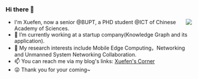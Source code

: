 ### Hi there 👋

<img align="right" src="https://github-readme-stats.vercel.app/api?username=sprinter1999&show_icons=true&icon_color=0366d6&bg_color=ffffff&hide_title=true" />

- I'm Xuefen, now a senior @BUPT, a PHD student @ICT of Chinese Academy of Sciences.
- 🔭 I’m currently working at a startup company(Knowledge Graph and its application).
- 🌱 My research interests include Mobile Edge Computing，Networking and Unmanned System Networking Collaboration. 
- 📫 You can reach me via my blog's links: [Xuefen's Corner](https://sprinter1999.github.io/)
- 😜 Thank you for your coming~

<!--
**Sprinter1999/Sprinter1999** is a ✨ _special_ ✨ repository because its `README.md` (this file) appears on your GitHub profile.

Here are some ideas to get you started:

- 🔭 I’m currently working on ...
- 🌱 I’m currently learning ...
- 👯 I’m looking to collaborate on ...
- 🤔 I’m looking for help with ...
- 💬 Ask me about ...
- 📫 How to reach me: ...
- 😄 Pronouns: ...
- ⚡ Fun fact: ...
-->
